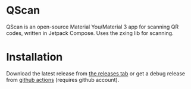 # QScan

QScan is an open-source Material You/Material 3 app for scanning QR codes, written in Jetpack Compose. Uses the zxing lib for scanning.

# Installation
Download the latest release from [the releases tab](https://github.com/Henry-Hiles/QScan/releases) or get a debug release from [github actions](https://github.com/Henry-Hiles/QScan/actions/workflows/build.yml) (requires github account).
